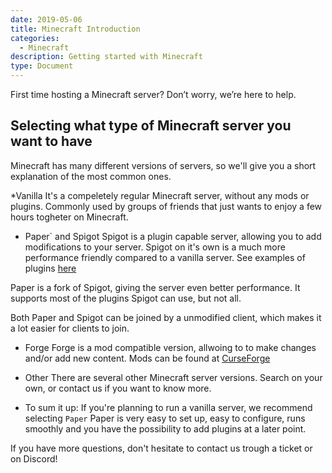 ```yaml
---
date: 2019-05-06
title: Minecraft Introduction
categories:
  - Minecraft
description: Getting started with Minecraft
type: Document
---
```


First time hosting a Minecraft server? Don’t worry, we’re here to help.

## Selecting what type of Minecraft server you want to have
Minecraft has many different versions of servers, so we'll give you a short explanation of the most common ones.

*Vanilla
It's a compeletely regular Minecraft server, without any mods or plugins.
Commonly used by groups of friends that just wants to enjoy a few hours togheter on Minecraft.

* Paper` and Spigot
Spigot is a plugin capable server, allowing you to add modifications to your server.
Spigot on it's own is a much more performance friendly compared to a vanilla server.
See examples of plugins [here](https://www.spigotmc.org/resources/)

Paper is a fork of Spigot, giving the server even better performance.
It supports most of the plugins Spigot can use, but not all.

Both Paper and Spigot can be joined by a unmodified client, which makes it a lot easier for clients to join.

* Forge
Forge is a mod compatible version, allwoing to to make changes and/or add new content.
Mods can be found at [CurseForge](https://www.curseforge.com/minecraft/modpacks)

* Other
There are several other Minecraft server versions. Search on your own, or contact us if you want to know more.

* To sum it up:
If you're planning to run a vanilla server, we recommend selecting `Paper`
Paper is very easy to set up, easy to configure, runs smoothly and you have the possibility to add plugins at a later point.




If you have more questions, don't hesitate to contact us trough a ticket or on Discord!